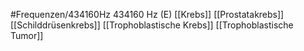 #Frequenzen/434160Hz
434160 Hz (E)
[[Krebs]]
[[Prostatakrebs]]
[[Schilddrüsenkrebs]]
[[Trophoblastische Krebs]]
[[Trophoblastische Tumor]]